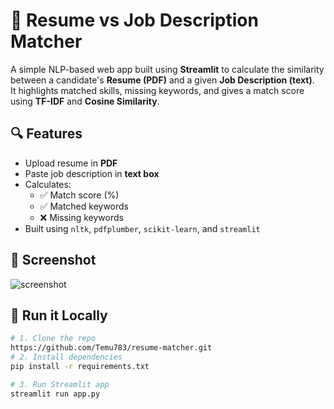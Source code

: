 # 📄 Resume vs Job Description Matcher

A simple NLP-based web app built using **Streamlit** to calculate the similarity between a candidate's **Resume (PDF)** and a given **Job Description (text)**.  
It highlights matched skills, missing keywords, and gives a match score using **TF-IDF** and **Cosine Similarity**.

## 🔍 Features

- Upload resume in **PDF**
- Paste job description in **text box**
- Calculates:
  - ✅ Match score (%)
  - ✅ Matched keywords
  - ❌ Missing keywords
- Built using `nltk`, `pdfplumber`, `scikit-learn`, and `streamlit`

## 📸 Screenshot

![screenshot](https://i.imgur.com/urF7J1Y.png) <!-- optional -->

## 🚀 Run it Locally

```bash
# 1. Clone the repo
https://github.com/Temu783/resume-matcher.git
# 2. Install dependencies
pip install -r requirements.txt

# 3. Run Streamlit app
streamlit run app.py
